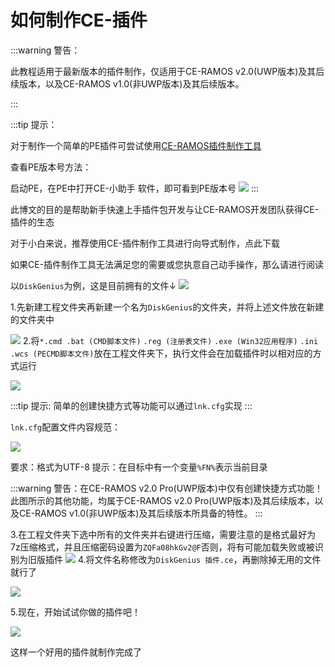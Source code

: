 # 如何制作CE-插件
:::warning 警告：

此教程适用于最新版本的插件制作，仅适用于CE-RAMOS v2.0(UWP版本)及其后续版本，以及CE-RAMOS v1.0(非UWP版本)及其后续版本。

:::

:::tip 提示：

对于制作一个简单的PE插件可尝试使用[CE-RAMOS插件制作工具](https://files.ce-ramos.cn/d/%E4%B8%8B%E8%BD%BD/CE-RAMOS%E6%96%87%E4%BB%B6/CE-%E6%8F%92%E4%BB%B6%E5%88%B6%E4%BD%9C%E5%B7%A5%E5%85%B7/CEMake.exe)

查看PE版本号方法：

启动PE，在PE中打开CE-小助手 软件，即可看到PE版本号
![](https://pic.ce-ramos.cn/docs/cj1.png)
:::

此博文的目的是帮助新手快速上手插件包开发与让CE-RAMOS开发团队获得CE-插件的生态

对于小白来说，推荐使用CE-插件制作工具进行向导式制作，点此下载

如果CE-插件制作工具无法满足您的需要或您执意自己动手操作，那么请进行阅读

以`DiskGenius`为例，这是目前拥有的文件↓
![](https://pic.ce-ramos.cn/docs/cj2.png)

1.先新建工程文件夹再新建一个名为`DiskGenius`的文件夹，并将上述文件放在新建的文件夹中

![](https://pic.ce-ramos.cn/docs/cj3.png)
2.将`*.cmd .bat (CMD脚本文件)` `.reg (注册表文件)` `.exe (Win32应用程序)` `.ini .wcs (PECMD脚本文件)`放在工程文件夹下，执行文件会在加载插件时以相对应的方式运行

![](https://pic.ce-ramos.cn/docs/cj5.png)

:::tip 提示:
简单的创建快捷方式等功能可以通过`lnk.cfg`实现
:::

`lnk.cfg`配置文件内容规范：

![](https://pic.ce-ramos.cn/docs/cj6.png)

要求：格式为UTF-8 提示：在目标中有一个变量`%FN%`表示当前目录

:::warning 警告：在CE-RAMOS v2.0 Pro(UWP版本)中仅有创建快捷方式功能！
此图所示的其他功能，均属于CE-RAMOS v2.0 Pro(UWP版本)及其后续版本，以及CE-RAMOS v1.0(非UWP版本)及其后续版本所具备的特性。
:::

3.在工程文件夹下选中所有的文件夹并右键进行压缩，需要注意的是格式最好为7z压缩格式，并且压缩密码设置为`ZQFa08hkGv2@F`否则，将有可能加载失败或被识别为旧版插件
![](https://pic.ce-ramos.cn/docs/cj7.png)
4.将文件名称修改为`DiskGenius 插件.ce`，再删除掉无用的文件就行了

![](https://pic.ce-ramos.cn/docs/cj8.png)

5.现在，开始试试你做的插件吧！

![](https://pic.ce-ramos.cn/docs/cj9.png)

这样一个好用的插件就制作完成了